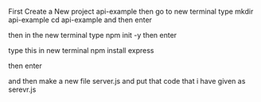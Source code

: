 First Create a New project api-example
then go to new terminal type 
mkdir api-example
cd api-example
and then enter

then in the new terminal type 
npm init -y
then enter

type this in new terminal 
npm install express

then enter

and then make a new file server.js and put that code that i have given as serevr.js
